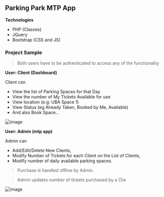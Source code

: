 ## Parking Park MTP App

**Technologies**
- PHP (Classes)
- JQuery
- Bootstrap (CSS and JS)

### Project Sample

> Both users have to be authenticated to access any of the functionality

**User: Client (Dashboard)**

Client can
- View the list of Parking Spaces for that Day
- View the number of My Tickets Available for use
- View location (e.g: UBA Space 1)
- View Status (eg Already Taken, Booked by Me, Available)
- And also Book Space...

![image](https://files.fm/f/ubpmbgk5s)

**User: Admin (mtp app)**

Admin can
- Add/Edit/Delete New Clients, 
- Modify Number of Tickets for each Client on the List of Clients, 
- Modify number of daily available parking spaces.

> Purchase is handled offline by Admin. 

> Admin updates number of tickets purchased by a Clie

![image](https://files.fm/f/9w4w2qwyy)
